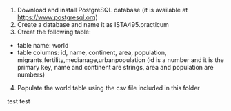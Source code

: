 1. Download and install PostgreSQL database (it is available at https://www.postgresql.org)
2. Create a database and name it as ISTA495.practicum
3. Ctreat the following table:
  - table name: world
  - table columns: id, name, continent, area, population, migrants,fertility,medianage,urbanpopulation (id is a number and it is the primary key, name and continent are strings, area and population are numbers)
4. Populate the world table using the csv file included in this folder

test test